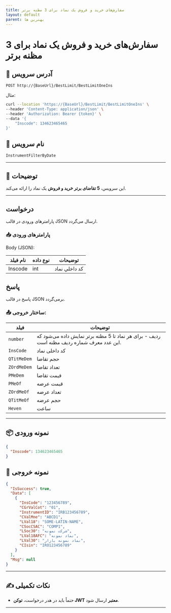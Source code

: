 ```yaml
---
title: سفارش‌های خرید و فروش یک نماد برای 3 مظنه برتر
layout: default
parent: بهترین ها
---
```


# سفارش‌های خرید و فروش یک نماد برای 3 مظنه برتر

## 📌 آدرس سرویس

```http
POST http://{BaseUrl}/BestLimit/BestLimitOneIns
```

مثال:

```bash
curl --location 'https://{BaseUrl}/BestLimit/BestLimitOneIns' \
--header 'Content-Type: application/json' \
--header 'Authorization: Bearer {token}' \
--data '{
    "Inscode": 134623465465
}'
```

## 🧾 نام سرویس

`InstrumentFilterByDate`

---

## 🎯 توضیحات

این سرویس، **5 تقاضای برتر خرید و فروش** یک نماد را ارائه می‌کند.

---

## درخواست

پارامترهای ورودی در قالب JSON ارسال می‌گردد.

### 📥 پارامترهای ورودی

Body (JSON):

| نام فیلد  | نوع داده  | توضیحات |
|------------|-------|-------|
| Inscode    | int | کد داخلي نماد |

## پاسخ

پاسخ در قالب JSON برمی‌گردد.

### 📤 ساختار خروجی:

| فیلد | توضیحات |
|------|---------|
| `number` | ردیف - برای هر نماد تا 5 مظنه برتر نمایش داده می‌شود که این عدد معرف شماره ردیف مظنه است. |
| `InsCode` | کد داخلی نماد |
| `QTitMeDem` | حجم تقاضا |
| `ZOrdMeDem` | تعداد تقاضا |
| `PMeDem` | قیمت تقاضا |
| `PMeOf` | قیمت عرضه |
| `ZOrdMeOf` | تعداد عرضه |
| `QTitMeOf` | حجم عرضه |
| `Heven` | ساعت |

---

## 📦 نمونه ورودی 

```json
{
  "Inscode": 134623465465
}
```

## 📄 نمونه خروجی

```json
{
  "IsSuccess": true,
  "Data": [
    {
      "InsCode": "123456789",
      "CGrValCot": "01",
      "InstrumentID": "IRB123456789",
      "CValMne": "ABCD1",
      "LVal18": "SOME-LATIN-NAME",
      "CSocCSAC": "COMP1",
      "LSoc30": "شرکت نمونه",
      "LVal18AFC": "نماد نمونه",
      "LVal30": "نماد نمونه بازار",
      "CIsin": "IRO123456789"
    }
  ],
  "Msg": null
}
```

---

## ✍️ نکات تکمیلی

- حتماً باید در هدر درخواست، **توکن JWT معتبر** ارسال شود.

---
